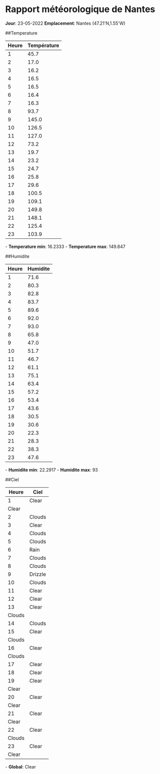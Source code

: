 # Rapport météorologique de Nantes 

**Jour**: 23-05-2022 
**Emplacement**: Nantes (47.21'N,1.55'W)

##Temperature

| Heure | Température |
|----------|------------|
|   1      |  45.7      |
|   2      |  17.0      |
|   3      |  16.2      |
|   4      |  16.5      |
|   5      |  16.5      |
|   6      |  16.4      |
|   7      |  16.3      |
|   8      |  93.7      |
|   9      | 145.0      |
|  10      | 126.5      |
|  11      | 127.0      |
|  12      |  73.2      |
|  13      |  19.7      |
|  14      |  23.2      |
|  15      |  24.7      |
|  16      |  25.8      |
|  17      |  29.6      |
|  18      | 100.5      |
|  19      | 109.1      |
|  20      | 149.8      |
|  21      | 148.1      |
|  22      | 125.4      |
|  23      | 103.9      |
\- **Temperature min**: 16.2333
\- **Temperature max**: 149.847


##Humidite

| Heure | Humidite |
|----------|------------|
|   1      |  71.6      |
|   2      |  80.3      |
|   3      |  82.8      |
|   4      |  83.7      |
|   5      |  89.6      |
|   6      |  92.0      |
|   7      |  93.0      |
|   8      |  65.8      |
|   9      |  47.0      |
|  10      |  51.7      |
|  11      |  46.7      |
|  12      |  61.1      |
|  13      |  75.1      |
|  14      |  63.4      |
|  15      |  57.2      |
|  16      |  53.4      |
|  17      |  43.6      |
|  18      |  30.5      |
|  19      |  30.6      |
|  20      |  22.3      |
|  21      |  28.3      |
|  22      |  38.3      |
|  23      |  47.6      |
\- **Humidite min**: 22.2917
\- **Humidite max**: 93


##Ciel

| Heure | Ciel |
|----------|------------|
|   1      |Clear
Clear      |
|   2      |Clouds      |
|   3      | Clear      |
|   4      |Clouds      |
|   5      |Clouds      |
|   6      |  Rain      |
|   7      |Clouds      |
|   8      |Clouds      |
|   9      |Drizzle      |
|  10      |Clouds      |
|  11      | Clear      |
|  12      | Clear      |
|  13      |Clear
Clouds      |
|  14      |Clouds      |
|  15      |Clear
Clouds      |
|  16      |Clear
Clouds      |
|  17      | Clear      |
|  18      | Clear      |
|  19      |Clear
Clear      |
|  20      |Clear
Clear      |
|  21      |Clear
Clear      |
|  22      |Clear
Clouds      |
|  23      |Clear
Clear      |
\- **Global**: Clear
